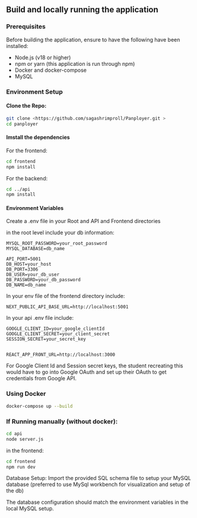 ## Build and locally running the application 

### Prerequisites

Before building the application, ensure to have the following have been installed: 
- Node.js (v18 or higher)
- npm or yarn (this application is run through npm)
- Docker and docker-compose 
- MySQL


### Environment Setup

#### Clone the Repo:

``` bash
git clone <https://github.com/sagashrimproll/Panployer.git >
cd panployer
```


#### Imstall the dependencies

For the frontend: 

``` bash
cd frontend
npm install
``` 

For the backend:

``` bash
cd ../api
npm install 
```


#### Environment Variables

Create a .env file in your Root and API and Frontend directories

in the root level include your db information: 

``` 
MYSQL_ROOT_PASSWORD=your_root_password
MYSQL_DATABASE=db_name

API_PORT=5001
DB_HOST=your_host
DB_PORT=3306
DB_USER=your_db_user
DB_PASSWORD=your_db_password
DB_NAME=db_name
```

In your env file of the frontend directory include: 

```
NEXT_PUBLIC_API_BASE_URL=http://localhost:5001
```

In your api .env file include: 

``` 
GOOGLE_CLIENT_ID=your_google_clientId
GOOGLE_CLIENT_SECRET=your_client_secret
SESSION_SECRET=your_secret_key


REACT_APP_FRONT_URL=http://localhost:3000
```
For Google Client Id and Session secret keys, the student recreating this would have to go into Google OAuth and set up their OAuth to get credentials from Google API. 

### Using Docker

``` bash
docker-compose up --build
```


### If Running manually (without docker):

```bash
cd api
node server.js
```

in the frontend: 

```bash 
cd frontend 
npm run dev
```

Database Setup: 
Import the provided SQL schema file to setup your MySQL database (preferred to use MySql workbench for visualization and setup of the db)

The database configuration should match the environment variables in the local MySQL setup.